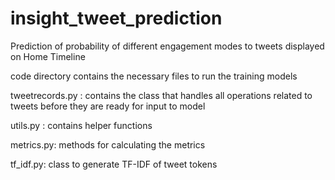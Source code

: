 # insight_tweet_prediction
Prediction of probability of different engagement modes to tweets displayed on Home Timeline


code directory contains the necessary files to run the training models

tweetrecords.py : contains the class that handles all operations related to tweets before they are ready for input to model

utils.py : contains helper functions

metrics.py: methods for calculating the metrics

tf_idf.py: class to generate TF-IDF of tweet tokens



